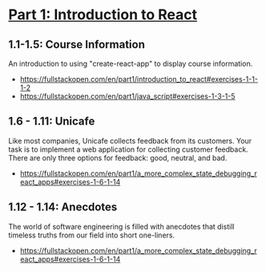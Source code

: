 # [Part 1: Introduction to React](https://fullstackopen.com/en/part1)

## 1.1-1.5: Course Information
An introduction to using "create-react-app" to display course information.
* https://fullstackopen.com/en/part1/introduction_to_react#exercises-1-1-1-2
* https://fullstackopen.com/en/part1/java_script#exercises-1-3-1-5

## 1.6 - 1.11: Unicafe
Like most companies, Unicafe collects feedback from its customers. Your task is to implement a web application for collecting customer feedback. There are only three options for feedback: good, neutral, and bad.

* https://fullstackopen.com/en/part1/a_more_complex_state_debugging_react_apps#exercises-1-6-1-14

## 1.12 - 1.14: Anecdotes
The world of software engineering is filled with anecdotes that distill timeless truths from our field into short one-liners.

* https://fullstackopen.com/en/part1/a_more_complex_state_debugging_react_apps#exercises-1-6-1-14